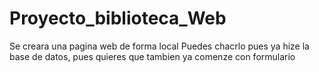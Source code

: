 # Proyecto_biblioteca_Web
Se creara una pagina web de forma local
Puedes chacrlo pues ya hize la base de datos, pues quieres que tambien ya comenze con formulario
